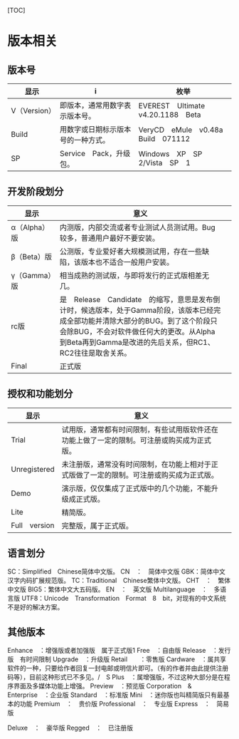 [TOC]

# 版本相关

## 版本号

| 显示         | i                                  | 枚举                                 |
| ------------ | ---------------------------------- | ------------------------------------ |
| V（Version） | 即版本，通常用数字表示版本号。     | EVEREST　Ultimate　v4.20.1188　Beta  |
| Build        | 用数字或日期标示版本号的一种方式。 | VeryCD　eMule　v0.48a　Build　071112 |
| SP           | Service　Pack，升级包。            | Windows　XP　SP　2/Vista　SP　1      |

## 开发阶段划分

| 显示         | 意义                                                         |      |
| ------------ | ------------------------------------------------------------ | ---- |
| α（Alpha）版 | 内测版，内部交流或者专业测试人员测试用。Bug较多，普通用户最好不要安装。 |      |
| β（Beta）版  | 公测版，专业爱好者大规模测试用，存在一些缺陷，该版本也不适合一般用户安装。 |      |
| γ（Gamma）版 | 相当成熟的测试版，与即将发行的正式版相差无几。               |      |
| rc版         | 是　Release　Candidate　的缩写，意思是发布倒计时，候选版本，处于Gamma阶段，该版本已经完成全部功能并清除大部分的BUG。到了这个阶段只会除BUG，不会对软件做任何大的更改。从Alpha到Beta再到Gamma是改进的先后关系，但RC1、RC2往往是取舍关系。 |      |
| Final        | 正式版                                                       |      |

## 授权和功能划分

| 显示          | 意义                                                         |      |
| ------------- | ------------------------------------------------------------ | ---- |
| Trial         | 试用版，通常都有时间限制，有些试用版软件还在功能上做了一定的限制。可注册或购买成为正式版。 |      |
| Unregistered  | 未注册版，通常没有时间限制，在功能上相对于正式版做了一定的限制。可注册或购买成为正式版。 |      |
| Demo          | 演示版，仅仅集成了正式版中的几个功能，不能升级成正式版。     |      |
| Lite          | 精简版。                                                     |      |
| Full　version | 完整版，属于正式版。                                         |      |



## 语言划分

SC：Simplified　Chinese简体中文版。
CN　：　简体中文版
GBK：简体中文汉字内码扩展规范版。
TC：Traditional　Chinese繁体中文版。
CHT　：　繁体中文版
BIG5：繁体中文大五码版。
EN　：　英文版
Multilanguage　：　多语言版
UTF8：Unicode　Transformation　Format　8　bit，对现有的中文系统不是好的解决方案。

## 其他版本

Enhance　：增强版或者加强版　属于正式版1
Free　：自由版
Release　：发行版　有时间限制
Upgrade　：升级版
Retail　　：零售版
Cardware　：属共享软件的一种，只要给作者回复一封电邮或明信片即可。（有的作者并由此提供注册码等），目前这种形式已不多见。/　S
Plus　：属增强版，不过这种大部分是在程序界面及多媒体功能上增强。
Preview　：预览版
Corporation　&　Enterprise　：企业版
Standard　：标准版
Mini　：迷你版也叫精简版只有最基本的功能
Premium　：　贵价版
Professional　：　专业版
Express　：　简易版

Deluxe　：　豪华版
Regged　：　已注册版

